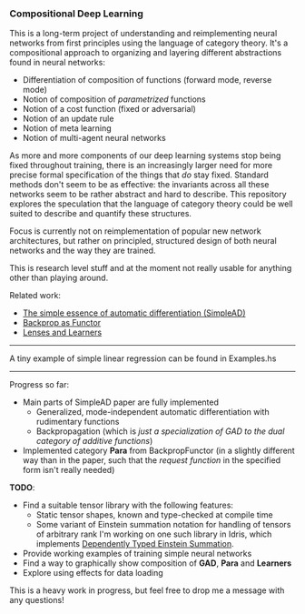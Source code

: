 ### Compositional Deep Learning

This is a long-term project of understanding and reimplementing neural networks from first principles using the language of category theory.
It's a compositional approach to organizing and layering different abstractions found in neural networks:
* Differentiation of composition of functions (forward mode, reverse mode)
* Notion of composition of *parametrized* functions
* Notion of a cost function (fixed or adversarial)
* Notion of an update rule
* Notion of meta learning
* Notion of multi-agent neural networks 

As more and more components of our deep learning systems stop being fixed throughout training, there is an increasingly larger need for more precise formal specification of the things that _do_ stay fixed.
Standard methods don't seem to be as effective: the invariants across all these networks seem to be rather abstract and hard to describe. This repository explores the speculation that the language of category theory could be well suited to describe and quantify these structures.

Focus is currently not on reimplementation of popular new network architectures, but rather on principled, structured design of both neural networks and the way they are trained.

This is research level stuff and at the moment not really usable for anything other than playing around.

Related work:

* [The simple essence of automatic differentiation (SimpleAD)](http://conal.net/papers/essence-of-ad/)
* [Backprop as Functor](https://arxiv.org/abs/1711.10455)
* [Lenses and Learners](https://arxiv.org/abs/1903.03671)

----

A tiny example of simple linear regression can be found in Examples.hs

----

Progress so far:
* Main parts of SimpleAD paper are fully implemented
  * Generalized, mode-independent automatic differentiation with rudimentary functions
  * Backpropagation (which is *just a specialization of GAD to the dual category of additive functions*)
* Implemented category **Para** from BackpropFunctor (in a slightly different way than in the paper, such that the _request function_ in the specified form isn't really needed)


**TODO**:
* Find a suitable tensor library with the following features:
  * Static tensor shapes, known and type-checked at compile time
  * Some variant of Einstein summation notation for handling of tensors of arbitrary rank
I'm working on one such library in Idris, which implements [Dependently Typed Einstein Summation](https://github.com/bgavran/Dependently_Typed_Einsum).
* Provide working examples of training simple neural networks
* Find a way to graphically show composition of **GAD**, **Para** and **Learners**
* Explore using effects for data loading


This is a heavy work in progress, but feel free to drop me a message with any questions!
